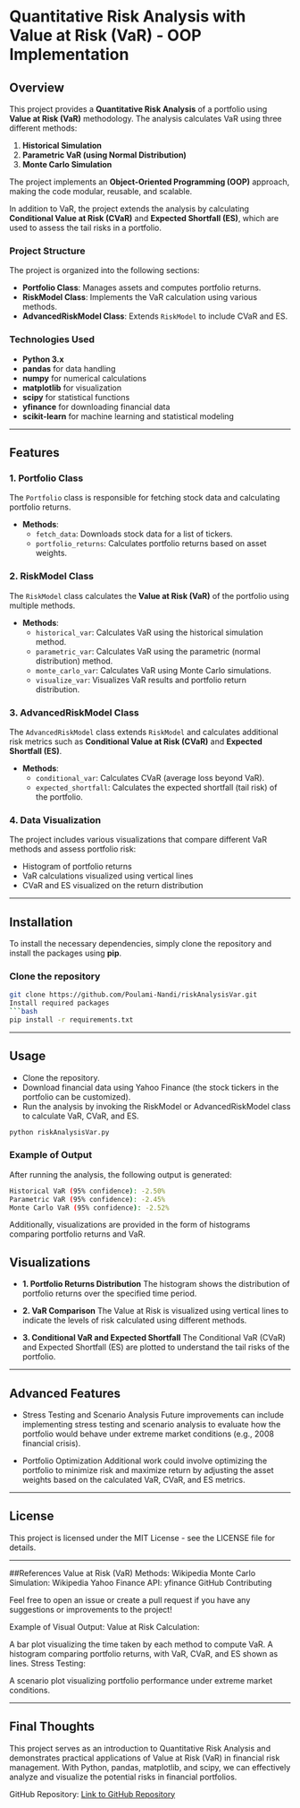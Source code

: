 # Quantitative Risk Analysis with Value at Risk (VaR) - OOP Implementation

## Overview

This project provides a **Quantitative Risk Analysis** of a portfolio using **Value at Risk (VaR)** methodology. The analysis calculates VaR using three different methods:

1. **Historical Simulation**
2. **Parametric VaR (using Normal Distribution)**
3. **Monte Carlo Simulation**

The project implements an **Object-Oriented Programming (OOP)** approach, making the code modular, reusable, and scalable.

In addition to VaR, the project extends the analysis by calculating **Conditional Value at Risk (CVaR)** and **Expected Shortfall (ES)**, which are used to assess the tail risks in a portfolio.

### Project Structure

The project is organized into the following sections:
- **Portfolio Class**: Manages assets and computes portfolio returns.
- **RiskModel Class**: Implements the VaR calculation using various methods.
- **AdvancedRiskModel Class**: Extends `RiskModel` to include CVaR and ES.

### **Technologies Used**

- **Python 3.x**
- **pandas** for data handling
- **numpy** for numerical calculations
- **matplotlib** for visualization
- **scipy** for statistical functions
- **yfinance** for downloading financial data
- **scikit-learn** for machine learning and statistical modeling

---

## Features

### 1. **Portfolio Class**
The `Portfolio` class is responsible for fetching stock data and calculating portfolio returns.

- **Methods**:
    - `fetch_data`: Downloads stock data for a list of tickers.
    - `portfolio_returns`: Calculates portfolio returns based on asset weights.

### 2. **RiskModel Class**
The `RiskModel` class calculates the **Value at Risk (VaR)** of the portfolio using multiple methods.

- **Methods**:
    - `historical_var`: Calculates VaR using the historical simulation method.
    - `parametric_var`: Calculates VaR using the parametric (normal distribution) method.
    - `monte_carlo_var`: Calculates VaR using Monte Carlo simulations.
    - `visualize_var`: Visualizes VaR results and portfolio return distribution.

### 3. **AdvancedRiskModel Class**
The `AdvancedRiskModel` class extends `RiskModel` and calculates additional risk metrics such as **Conditional Value at Risk (CVaR)** and **Expected Shortfall (ES)**.

- **Methods**:
    - `conditional_var`: Calculates CVaR (average loss beyond VaR).
    - `expected_shortfall`: Calculates the expected shortfall (tail risk) of the portfolio.

### 4. **Data Visualization**
The project includes various visualizations that compare different VaR methods and assess portfolio risk:

- Histogram of portfolio returns
- VaR calculations visualized using vertical lines
- CVaR and ES visualized on the return distribution

---

## Installation

To install the necessary dependencies, simply clone the repository and install the packages using **pip**.

### Clone the repository

```bash
git clone https://github.com/Poulami-Nandi/riskAnalysisVar.git
Install required packages
```bash
pip install -r requirements.txt
```
---

## Usage
- Clone the repository.
- Download financial data using Yahoo Finance (the stock tickers in the portfolio can be customized).
- Run the analysis by invoking the RiskModel or AdvancedRiskModel class to calculate VaR, CVaR, and ES.

```bash
python riskAnalysisVar.py
```

### Example of Output
After running the analysis, the following output is generated:
```bash
Historical VaR (95% confidence): -2.50%
Parametric VaR (95% confidence): -2.45%
Monte Carlo VaR (95% confidence): -2.52%
```
Additionally, visualizations are provided in the form of histograms comparing portfolio returns and VaR.

## Visualizations
- **1. Portfolio Returns Distribution**
The histogram shows the distribution of portfolio returns over the specified time period.

- **2. VaR Comparison**
The Value at Risk is visualized using vertical lines to indicate the levels of risk calculated using different methods.

- **3. Conditional VaR and Expected Shortfall**
The Conditional VaR (CVaR) and Expected Shortfall (ES) are plotted to understand the tail risks of the portfolio.

---

## Advanced Features
- Stress Testing and Scenario Analysis
Future improvements can include implementing stress testing and scenario analysis to evaluate how the portfolio would behave under extreme market conditions (e.g., 2008 financial crisis).

- Portfolio Optimization
Additional work could involve optimizing the portfolio to minimize risk and maximize return by adjusting the asset weights based on the calculated VaR, CVaR, and ES metrics.

---

## License
This project is licensed under the MIT License - see the LICENSE file for details.

---
##References
Value at Risk (VaR) Methods: Wikipedia
Monte Carlo Simulation: Wikipedia
Yahoo Finance API: yfinance GitHub
Contributing

Feel free to open an issue or create a pull request if you have any suggestions or improvements to the project!

Example of Visual Output:
Value at Risk Calculation:

A bar plot visualizing the time taken by each method to compute VaR.
A histogram comparing portfolio returns, with VaR, CVaR, and ES shown as lines.
Stress Testing:

A scenario plot visualizing portfolio performance under extreme market conditions.

---
## Final Thoughts
This project serves as an introduction to Quantitative Risk Analysis and demonstrates practical applications of Value at Risk (VaR) in financial risk management. With Python, pandas, matplotlib, and scipy, we can effectively analyze and visualize the potential risks in financial portfolios.

GitHub Repository:
[Link to GitHub Repository](https://github.com/Poulami-Nandi/riskAnalysisVar)
